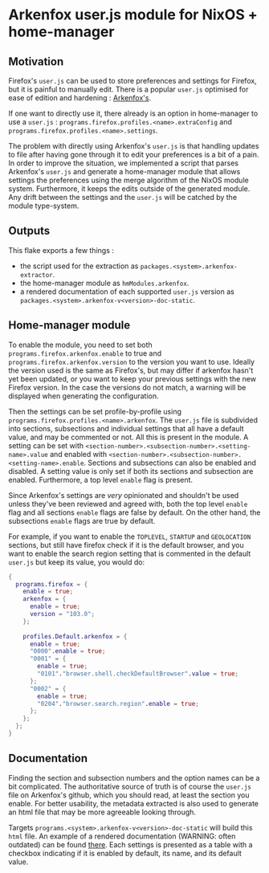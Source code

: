 
# Arkenfox user.js module for NixOS + home-manager

## Motivation

Firefox's `user.js` can be used to store preferences and settings for Firefox,
but it is painful to manually edit. There is a popular `user.js` optimised for
ease of edition and hardening :
[Arkenfox's](https://github.com/arkenfox/user.js).

If one want to directly use it, there already is an option in home-manager to
use a `user.js` : `programs.firefox.profiles.<name>.extraConfig` and
`programs.firefox.profiles.<name>.settings`.

The problem with directly using Arkenfox's `user.js` is that handling updates to
file after having gone through it to edit your preferences is a bit of a pain.
In order to improve the situation, we implemented a script that parses
Arkenfox's `user.js` and generate a home-manager module that allows settings the
preferences using the merge algorithm of the NixOS module system. Furthermore,
it keeps the edits outside of the generated module. Any drift between the
settings and the `user.js` will be catched by the module type-system.

## Outputs

This flake exports a few things :
- the script used for the extraction as `packages.<system>.arkenfox-extractor`.
- the home-manager module as `hmModules.arkenfox`.
- a rendered documentation of each supported `user.js` version as
  `packages.<system>.arkenfox-v<version>-doc-static`.

## Home-manager module

To enable the module, you need to set both `programs.firefox.arkenfox.enable` to
true and `programs.firefox.arkenfox.version` to the version you want to use.
Ideally the version used is the same as Firefox's, but may differ if arkenfox
hasn't yet been updated, or you want to keep your previous settings with the new
Firefox version. In the case the versions do not match, a warning will be
displayed when generating the configuration.

Then the settings can be set profile-by-profile using
`programs.firefox.profiles.<name>.arkenfox`. The `user.js` file is subdivided
into sections, subsections and individual settings that all have a default
value, and may be commented or not. All this is present in the module. A setting
can be set with `<section-number>.<subsection-number>.<setting-name>.value` and
enabled with `<section-number>.<subsection-number>.<setting-name>.enable`.
Sections and subsections can also be enabled and disabled. A setting value is
only set if both its sections and subsection are enabled. Furthermore, a top
level `enable` flag is present.

Since Arkenfox's settings are *very* opinionated and shouldn't be used unless
they've been reviewed and agreed with, both the top level `enable` flag and all
sections `enable` flags are false by default. On the other hand, the subsections
`enable` flags are true by default.

For example, if you want to enable the `TOPLEVEL`, `STARTUP` and `GEOLOCATION`
sections, but still have firefox check if it is the default browser, and you
want to enable the search region setting that is commented in the default
`user.js` but keep its value, you would do:

```nix
{
  programs.firefox = {
    enable = true;
    arkenfox = {
      enable = true;
      version = "103.0";
    };
    
    profiles.Default.arkenfox = {
      enable = true;
      "0000".enable = true;
      "0001" = {
        enable = true;
        "0101"."browser.shell.checkDefaultBrowser".value = true;
      };
      "0002" = {
        enable = true;
        "0204"."browser.search.region".enable = true;
      };
    };
  };
}
```

## Documentation

Finding the section and subsection numbers and the option names can be a bit
complicated. The authoritative source of truth is of course the `user.js` file
on Arkenfox's github, which you should read, at least the section you enable.
For better usability, the metadata extracted is also used to generate an html
file that may be more agreeable looking through.

Targets `programs.<system>.arkenfox-v<version>-doc-static` will build this
`html` file. An example of a rendered documentation (WARNING: often outdated)
can be found [there](https://arkenfox.dwarfmaster.net). Each settings is
presented as a table with a checkbox indicating if it is enabled by default, its
name, and its default value.


